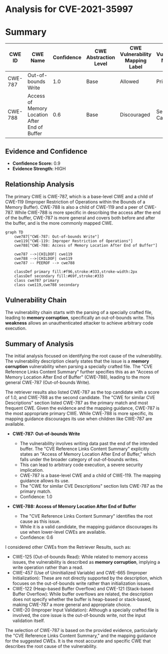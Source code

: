 # Analysis for CVE-2021-35997

# Summary
| CWE ID | CWE Name | Confidence | CWE Abstraction Level | CWE Vulnerability Mapping Label | CWE-Vulnerability Mapping Notes |
|---|---|---|---|---|---|
| CWE-787 | Out-of-bounds Write | 1.0 | Base | Allowed | Primary CWE |
| CWE-788 | Access of Memory Location After End of Buffer | 0.6 | Base | Discouraged | Secondary Candidate |

## Evidence and Confidence

*   **Confidence Score:** 0.9
*   **Evidence Strength:** HIGH

## Relationship Analysis
The primary CWE is CWE-787, which is a base-level CWE and a child of CWE-119 (Improper Restriction of Operations within the Bounds of a Memory Buffer). CWE-788 is also a child of CWE-119 and a peer of CWE-787. While CWE-788 is more specific in describing the access after the end of the buffer, CWE-787 is more general and covers both before and after the buffer, and is the more commonly mapped CWE.

```mermaid
graph TD
    cwe787["CWE-787: Out-of-bounds Write"]
    cwe119["CWE-119: Improper Restriction of Operations"]
    cwe788["CWE-788: Access of Memory Location After End of Buffer"]
    
    cwe787 -->|CHILDOF| cwe119
    cwe788 -->|CHILDOF| cwe119
    cwe787 -- PEEROF --> cwe788
    
    classDef primary fill:#f96,stroke:#333,stroke-width:2px
    classDef secondary fill:#69f,stroke:#333
    class cwe787 primary
    class cwe119,cwe788 secondary
```

## Vulnerability Chain
The vulnerability chain starts with the parsing of a specially crafted file, leading to **memory corruption**, specifically an out-of-bounds write. This **weakness** allows an unauthenticated attacker to achieve arbitrary code execution.

## Summary of Analysis
The initial analysis focused on identifying the root cause of the vulnerability. The vulnerability description clearly states that the issue is a **memory corruption** vulnerability when parsing a specially crafted file. The "CVE Reference Links Content Summary" further specifies this as an "Access of Memory Location After End of Buffer" (CWE-788), leading to the more general CWE-787 (Out-of-bounds Write).

The retriever results also listed CWE-787 as the top candidate with a score of 1.0, and CWE-788 as the second candidate. The "CWE for similar CVE Descriptions" section listed CWE-787 as the primary match and most frequent CWE. Given the evidence and the mapping guidance, CWE-787 is the most appropriate primary CWE. While CWE-788 is more specific, its mapping guidance discourages its use when children like CWE-787 are available.

*   **CWE-787: Out-of-bounds Write**
    *   The vulnerability involves writing data past the end of the intended buffer. The "CVE Reference Links Content Summary" explicitly states an "Access of Memory Location After End of Buffer," which falls under the broader category of out-of-bounds writes.
    *   This can lead to arbitrary code execution, a severe security implication.
    *   CWE-787 is a base-level CWE and a child of CWE-119. The mapping guidance allows its use.
    *   The "CWE for similar CVE Descriptions" section lists CWE-787 as the primary match.
    *   Confidence: 1.0

*   **CWE-788: Access of Memory Location After End of Buffer**
    *   The "CVE Reference Links Content Summary" identifies the root cause as this issue.
    *   While it is a valid candidate, the mapping guidance discourages its use when lower-level CWEs are available.
    *   Confidence: 0.6

I considered other CWEs from the Retriever Results, such as:
*   CWE-125 (Out-of-bounds Read): While related to memory access issues, the vulnerability is described as **memory corruption**, implying a write operation rather than a read.
*   CWE-457 (Use of Uninitialized Variable) and CWE-665 (Improper Initialization): These are not directly supported by the description, which focuses on the out-of-bounds write rather than initialization issues.
*   CWE-122 (Heap-based Buffer Overflow) and CWE-121 (Stack-based Buffer Overflow): While buffer overflows are related, the description does not specify whether the buffer is heap-based or stack-based, making CWE-787 a more general and appropriate choice.
*   CWE-20 (Improper Input Validation): Although a specially crafted file is involved, the core issue is the out-of-bounds write, not the input validation itself.

The selection of CWE-787 is based on the provided evidence, particularly the "CVE Reference Links Content Summary," and the mapping guidance for the suggested CWEs. It is the most accurate and specific CWE that describes the root cause of the vulnerability.
